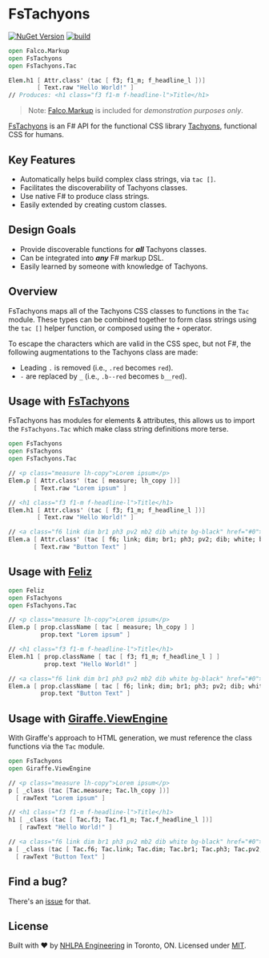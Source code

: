 # FsTachyons

[![NuGet Version](https://img.shields.io/nuget/v/FsTachyons.svg)](https://www.nuget.org/packages/FsTachyons)
[![build](https://github.com/nhlpa/FsTachyons/actions/workflows/build.yml/badge.svg)](https://github.com/nhlpa/FsTachyons/actions/workflows/build.yml)

```fsharp
open Falco.Markup
open FsTachyons
open FsTachyons.Tac

Elem.h1 [ Attr.class' (tac [ f3; f1_m; f_headline_l ])]
        [ Text.raw "Hello World!" ]
// Produces: <h1 class="f3 f1-m f-headline-l">Title</h1>
```

> Note: [Falco.Markup](https://github.com/pimbrouwers/Falco.Markup) is included for _demonstration purposes only_.

[FsTachyons](https://github.com/nhlpa/FsTachyons) is an F# API for the functional CSS library [Tachyons](https://tachyons.io/), functional CSS for humans.

## Key Features

- Automatically helps build complex class strings, via `tac []`.
- Facilitates the discoverability of Tachyons classes.
- Use native F# to produce class strings.
- Easily extended by creating custom classes.

## Design Goals

- Provide discoverable functions for **_all_** Tachyons classes.
- Can be integrated into **_any_** F# markup DSL.
- Easily learned by someone with knowledge of Tachyons.

## Overview

FsTachyons maps all of the Tachyons CSS classes to functions in the `Tac` module. These types can be combined together to form class strings using the `tac []` helper function, or composed using the `+` operator.

To escape the characters which are valid in the CSS spec, but not F#, the following augmentations to the Tachyons class are made:
- Leading `.` is removed (i.e., `.red` becomes `red`).
- `-` are replaced by `_` (i.e., `.b--red` becomes `b__red`).

## Usage with [FsTachyons](https://github.com/pimbrouwers/FsTachyons)

FsTachyons has modules for elements & attributes, this allows us to import the `FsTachyons.Tac` which make class string definitions more terse.

```fsharp
open FsTachyons
open FsTachyons
open FsTachyons.Tac

// <p class="measure lh-copy">Lorem ipsum</p>
Elem.p [ Attr.class' (tac [ measure; lh_copy ])]
       [ Text.raw "Lorem ipsum" ]

// <h1 class="f3 f1-m f-headline-l">Title</h1>
Elem.h1 [ Attr.class' (tac [ f3; f1_m; f_headline_l ])]
        [ Text.raw "Hello World!" ]

// <a class="f6 link dim br1 ph3 pv2 mb2 dib white bg-black" href="#0">Button Text</a>
Elem.a [ Attr.class' (tac [ f6; link; dim; br1; ph3; pv2; dib; white; bg_black ]) ]
       [ Text.raw "Button Text" ]
```

## Usage with [Feliz](https://github.com/Zaid-Ajaj/Feliz)

```fsharp
open Feliz
open FsTachyons
open FsTachyons.Tac

// <p class="measure lh-copy">Lorem ipsum</p>
Elem.p [ prop.className [ tac [ measure; lh_copy ] ]
         prop.text "Lorem ipsum" ]

// <h1 class="f3 f1-m f-headline-l">Title</h1>
Elem.h1 [ prop.className [ tac [ f3; f1_m; f_headline_l ] ]
          prop.text "Hello World!" ]

// <a class="f6 link dim br1 ph3 pv2 mb2 dib white bg-black" href="#0">Button Text</a>
Elem.a [ prop.className [ tac [ f6; link; dim; br1; ph3; pv2; dib; white; bg_black ] ]
         prop.text "Button Text" ]
```

## Usage with [Giraffe.ViewEngine](https://github.com/giraffe-fsharp/Giraffe.ViewEngine)

With Giraffe's approach to HTML generation, we must reference the class functions via the `Tac` module.

```fsharp
open FsTachyons
open Giraffe.ViewEngine

// <p class="measure lh-copy">Lorem ipsum</p>
p [ _class (tac [Tac.measure; Tac.lh_copy ])]
  [ rawText "Lorem ipsum" ]

// <h1 class="f3 f1-m f-headline-l">Title</h1>
h1 [ _class (tac [ Tac.f3; Tac.f1_m; Tac.f_headline_l ])]
   [ rawText "Hello World!" ]

// <a class="f6 link dim br1 ph3 pv2 mb2 dib white bg-black" href="#0">Button Text</a>
a [ _class (tac [ Tac.f6; Tac.link; Tac.dim; Tac.br1; Tac.ph3; Tac.pv2; Tac.dib; Tac.white; Tac.bg_black ]) ]
  [ rawText "Button Text" ]
```

## Find a bug?

There's an [issue](https://github.com/nhlpa/FsTachyons/issues) for that.

## License

Built with ♥ by [NHLPA Engineering](https://github.com/nhlpa) in Toronto, ON. Licensed under [MIT](https://github.com/nhlpa/FsTachyons/blob/master/LICENSE).

